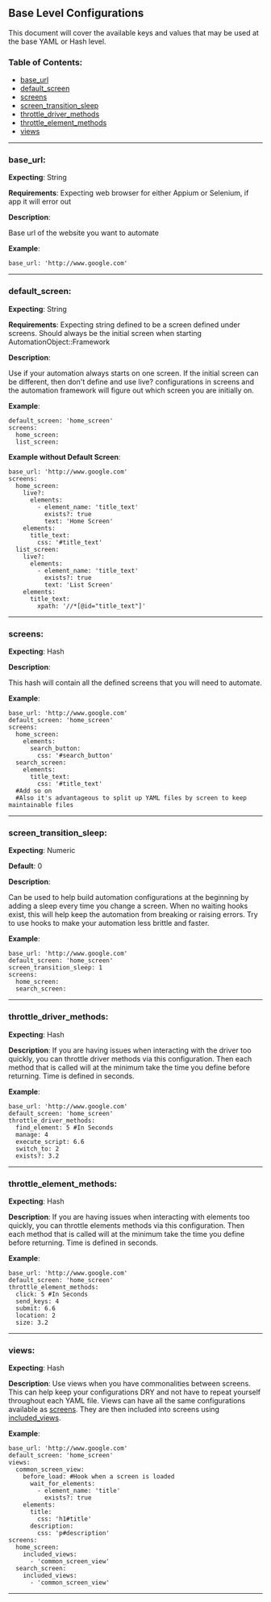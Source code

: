 Base Level Configurations
----

This document will cover the available keys and values that may be used at the base YAML or Hash level.

### Table of Contents:
*    [base_url](#base_url)
*    [default_screen](#default_screen)
*    [screens](#screens)
*    [screen_transition_sleep](#screen_transition_sleep)
*    [throttle_driver_methods](#throttle_driver_methods)
*    [throttle_element_methods](#throttle_element_methods)
*    [views](#views)

***

### base_url:

__Expecting__: String

__Requirements__: Expecting web browser for either Appium or Selenium, if app it will error out

__Description__:

Base url of the website you want to automate

__Example__:
```
base_url: 'http://www.google.com'
```
---

### default_screen:

__Expecting__: String

__Requirements__: Expecting string defined to be a screen defined under screens. Should always be the initial screen
when starting AutomationObject::Framework

__Description__:

Use if your automation always starts on one screen.  If the initial screen can be different, then don't define
and use live? configurations in screens and the automation framework will figure out which screen you are initially
on.

__Example__:
```
default_screen: 'home_screen'
screens:
  home_screen:
  list_screen:
```

__Example without Default Screen__:
```
base_url: 'http://www.google.com'
screens:
  home_screen:
    live?:
      elements:
        - element_name: 'title_text'
          exists?: true
          text: 'Home Screen'
    elements:
      title_text:
        css: '#title_text'
  list_screen:
    live?:
      elements:
        - element_name: 'title_text'
          exists?: true
          text: 'List Screen'
    elements:
      title_text:
        xpath: '//*[@id="title_text"]'
```
---

### screens:

__Expecting__: Hash

__Description__:

This hash will contain all the defined screens that you will need to automate.

__Example__:
```
base_url: 'http://www.google.com'
default_screen: 'home_screen'
screens:
  home_screen:
    elements:
      search_button:
        css: '#search_button'
  search_screen:
    elements:
      title_text:
        css: '#title_text'
  #Add so on
  #Also it's advantageous to split up YAML files by screen to keep maintainable files
```
---

### screen_transition_sleep:

__Expecting__: Numeric

__Default__: 0

__Description__:

Can be used to help build automation configurations at the beginning by adding a sleep every time you change a screen.
When no waiting hooks exist, this will help keep the automation from breaking or raising errors.  Try to use hooks
to make your automation less brittle and faster.

__Example__:
```
base_url: 'http://www.google.com'
default_screen: 'home_screen'
screen_transition_sleep: 1
screens:
  home_screen:
  search_screen:
```
---

### throttle_driver_methods:

__Expecting__: Hash

__Description__: If you are having issues when interacting with the driver too quickly, you can throttle driver
methods via this configuration.  Then each method that is called will at the minimum take the time you define before
returning.  Time is defined in seconds.

__Example__:
```
base_url: 'http://www.google.com'
default_screen: 'home_screen'
throttle_driver_methods:
  find_element: 5 #In Seconds
  manage: 4
  execute_script: 6.6
  switch_to: 2
  exists?: 3.2
```
---

### throttle_element_methods:

__Expecting__: Hash

__Description__: If you are having issues when interacting with elements too quickly, you can throttle elements
methods via this configuration.  Then each method that is called will at the minimum take the time you define before
returning.  Time is defined in seconds.

__Example__:
```
base_url: 'http://www.google.com'
default_screen: 'home_screen'
throttle_element_methods:
  click: 5 #In Seconds
  send_keys: 4
  submit: 6.6
  location: 2
  size: 3.2
```
---

### views:

__Expecting__: Hash

__Description__: Use views when you have commonalities between screens.  This can help keep your configurations DRY
and not have to repeat yourself throughout each YAML file.  Views can have all the same configurations available as
[screens](screen_level_configurations.md).  They are then included into screens using
[included_views](screen_level_configurations.md#included_views).

__Example__:
```
base_url: 'http://www.google.com'
default_screen: 'home_screen'
views:
  common_screen_view:
    before_load: #Hook when a screen is loaded
      wait_for_elements:
        - element_name: 'title'
          exists?: true
    elements:
      title:
        css: 'h1#title'
      description:
        css: 'p#description'
screens:
  home_screen:
    included_views:
      - 'common_screen_view'
  search_screen:
    included_views:
      - 'common_screen_view'
```
---